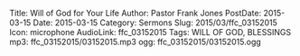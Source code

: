 Title: Will of God for Your Life
Author: Pastor Frank Jones
PostDate: 2015-03-15
Date: 2015-03-15
Category: Sermons
Slug: 2015/03/ffc_03152015
Icon: microphone
AudioLink: ffc_03152015
Tags: WILL OF GOD, BLESSINGS
mp3: ffc_03152015/03152015.mp3
ogg: ffc_03152015/03152015.ogg
